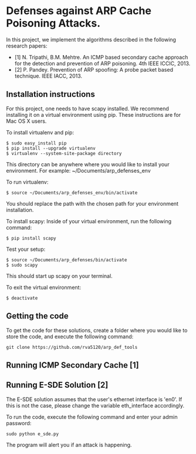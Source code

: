 # Defenses against ARP Cache Poisoning Attacks.
In this project, we implement the algorithms described in the following research papers:
* [1] N. Tripathi, B.M. Mehtre. An ICMP based secondary cache approach for the detection and 
     prevention of ARP poisoning. 4th IEEE ICCIC, 2013.
* [2] P. Pandey. Prevention of ARP spoofing: A probe packet based technique. IEEE IACC, 2013.

## Installation instructions
For this project, one needs to have scapy installed. We recommend installing it on a virtual environment using pip. These instructions are for Mac OS X users.

To install virtualenv and pip:
```
$ sudo easy_install pip
$ pip install --upgrade virtualenv
$ virtualenv --system-site-package directory
```
This directory can be anywhere where you would like to install your environment. For example: ~/Documents/arp_defenses_env

To run virtualenv:
```
$ source ~/Documents/arp_defenses_env/bin/activate
```
You should replace the path with the chosen path for your environment installation.

To install scapy:
Inside of your virtual environment, run the following command:
```
$ pip install scapy
```

Test your setup:
```
$ source ~/Documents/arp_defenses/bin/activate
$ sudo scapy
```
This should start up scapy on your terminal.

To exit the virtual environment:
```
$ deactivate
```

## Getting the code
To get the code for these solutions, create a folder where you would like to store the code, and execute the following command:
```
git clone https://github.com/rva5120/arp_def_tools
```

## Running ICMP Secondary Cache [1]


## Running E-SDE Solution [2]
The E-SDE solution assumes that the user's ethernet interface is 'en0'. If this is not the case, please change the variable eth_interface accordingly.

To run the code, execute the following command and enter your admin password:
```
sudo python e_sde.py
```

The program will alert you if an attack is happening.
